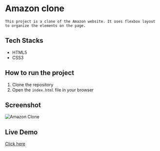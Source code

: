 # Amazon clone

    This project is a clone of the Amazon website. It uses flexbox layout to organize the elements on the page.

## Tech Stacks
- HTML5
- CSS3

## How to run the project

1. Clone the repository
2. Open the `index.html` file in your browser

## Screenshot

![Amazon Clone](./amazon_clone.png)

## Live Demo
[Click here](https://amazonhomepageclone.vercel.app/)
